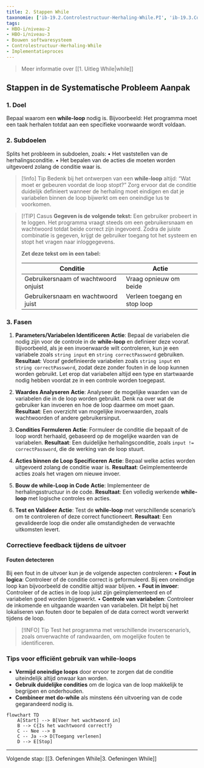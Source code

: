 ```yaml
---
title: 2. Stappen While
taxonomie: ['ib-19.2.Controlestructuur-Herhaling-While.PI', 'ib-19.3.Controlestructuur-Herhaling-While.PI']
tags:
- HBO-i/niveau-2
- HBO-i/niveau-3
- Bouwen softwaresysteem
- Controlestructuur-Herhaling-While
- Implementatieproces
---
```


> Meer informatie over [[1. Uitleg While|while]]

## Stappen in de Systematische Probleem Aanpak
### 1. Doel
Bepaal waarom een **while-loop** nodig is. Bijvoorbeeld: Het programma moet een taak herhalen totdat aan een specifieke voorwaarde wordt voldaan.

### 2. Subdoelen
Splits het probleem in subdoelen, zoals:
	• Het vaststellen van de herhalingsconditie.
	• Het bepalen van de acties die moeten worden uitgevoerd zolang de conditie waar is.

> [!info] Tip
> Bedenk bij het ontwerpen van een **while-loop** altijd: “Wat moet er gebeuren voordat de loop stopt?” Zorg ervoor dat de conditie duidelijk definieert wanneer de herhaling moet eindigen en dat je variabelen binnen de loop bijwerkt om een oneindige lus te voorkomen.

> [!TIP] Casus
> **Gegeven is de volgende tekst:**
> Een gebruiker probeert in te loggen. Het programma vraagt steeds om een gebruikersnaam en wachtwoord totdat beide correct zijn ingevoerd. Zodra de juiste combinatie is gegeven, krijgt de gebruiker toegang tot het systeem en stopt het vragen naar inloggegevens.
> 
> **Zet deze tekst om in een tabel:**
> 
> | Conditie                                    | Actie                   |
> | ------------------------------------------- | ----------------------- |
> | Gebruikersnaam of wachtwoord onjuist                         | Vraag opnieuw om beide |
> | Gebruikersnaam en wachtwoord juist  | Verleen toegang en stop loop        |

### 3. Fasen
1. **Parameters/Variabelen Identificeren**
	**Actie**: Bepaal de variabelen die nodig zijn voor de controle in de **while-loop** en definieer deze vooraf. Bijvoorbeeld, als je een invoerwaarde wilt controleren, kun je een variabele zoals `string input` en `string correctPassword` gebruiken.
	**Resultaat**: Vooraf gedefinieerde variabelen zoals `string input` en `string correctPassword`, zodat deze zonder fouten in de loop kunnen worden gebruikt. Let erop dat variabelen altijd een type en startwaarde nodig hebben voordat ze in een controle worden toegepast.

2. **Waardes Analyseren**
	**Actie**: Analyseer de mogelijke waarden van de variabelen die in de loop worden gebruikt. Denk na over wat de gebruiker kan invoeren en hoe de loop daarmee om moet gaan.
	**Resultaat**: Een overzicht van mogelijke invoerwaarden, zoals wachtwoorden of andere gebruikersinput.

3. **Condities Formuleren**
	**Actie**: Formuleer de conditie die bepaalt of de loop wordt herhaald, gebaseerd op de mogelijke waarden van de variabelen.
	**Resultaat**: Een duidelijke herhalingsconditie, zoals `input != correctPassword`, die de werking van de loop stuurt.

4. **Acties binnen de Loop Specificeren**
	**Actie**: Bepaal welke acties worden uitgevoerd zolang de conditie waar is.
	**Resultaat**: Geïmplementeerde acties zoals het vragen om nieuwe invoer.

5. **Bouw de while-Loop in Code**
	**Actie**: Implementeer de herhalingsstructuur in de code.
	**Resultaat**: Een volledig werkende **while-loop** met logische controles en acties.

6. **Test en Valideer**
	**Actie**: Test de **while-loop** met verschillende scenario’s om te controleren of deze correct functioneert.
	**Resultaat**: Een gevalideerde loop die onder alle omstandigheden de verwachte uitkomsten levert.

### Correctieve feedback tijdens de uitvoer
#### Fouten detecteren
Bij een fout in de uitvoer kun je de volgende aspecten controleren:
	• **Fout in logica**: Controleer of de conditie correct is geformuleerd. Bij een oneindige loop kan bijvoorbeeld de conditie altijd waar blijven.
	• **Fout in invoer**: Controleer of de acties in de loop juist zijn geïmplementeerd en of variabelen goed worden bijgewerkt.
	• **Controle van variabelen**: Controleer de inkomende en uitgaande waarden van variabelen. Dit helpt bij het lokaliseren van fouten door te bepalen of de data correct wordt verwerkt tijdens de loop.

> [!INFO] Tip
> Test het programma met verschillende invoerscenario’s, zoals onverwachte of randwaarden, om mogelijke fouten te identificeren.

### Tips voor efficiënt gebruik van while-loops
- **Vermijd oneindige loops** door ervoor te zorgen dat de conditie uiteindelijk altijd onwaar kan worden.
- **Gebruik duidelijke condities** om de logica van de loop makkelijk te begrijpen en onderhouden.
- **Combineer met do-while** als minstens één uitvoering van de code gegarandeerd nodig is.

```mermaid
flowchart TD
    A[Start] --> B[Voer het wachtwoord in]
    B --> C{Is het wachtwoord correct?}
    C -- Nee --> B
    C -- Ja --> D[Toegang verlenen]
    D --> E[Stop]
```
---

Volgende stap: [[3. Oefeningen While|3. Oefeningen While]]
